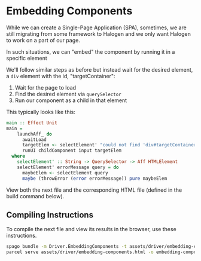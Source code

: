 # Embedding Components

While we can create a Single-Page Application (SPA), sometimes, we are still migrating from some framework to Halogen and we only want Halogen to work on a part of our page.

In such situations, we can "embed" the component by running it in a specific element

We'll follow similar steps as before but instead wait for the desired element, a `div` element with the id, "targetContainer":
1. Wait for the page to load
2. Find the desired element via `querySelector`
3. Run our component as a child in that element

This typically looks like this:
```purescript
main :: Effect Unit
main =
    launchAff_ do
      awaitLoad
      targetElem <- selectElement' "could not find 'div#targetContainer'" $ QuerySelector "#targetContainer"
      runUI childComponent input targetElem
  where
    selectElement' :: String -> QuerySelector -> Aff HTMLElement
    selectElement' errorMessage query = do
      maybeElem <- selectElement query
      maybe (throwError (error errorMessage)) pure maybeElem
```

View both the next file and the corresponding HTML file (defined in the build command below).

## Compiling Instructions

To compile the next file and view its results in the browser, use these instructions.

```bash
spago bundle -m Driver.EmbeddingComponents -t assets/driver/embedding-components.js
parcel serve assets/driver/embedding-components.html -o embedding-components--parcelified.html --open
```
